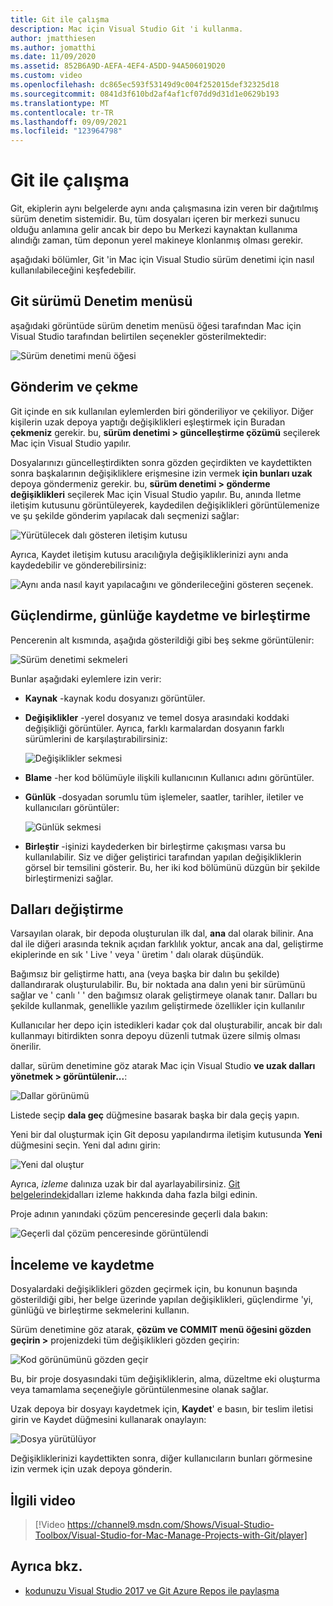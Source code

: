 ```yaml
---
title: Git ile çalışma
description: Mac için Visual Studio Git 'i kullanma.
author: jmatthiesen
ms.author: jomatthi
ms.date: 11/09/2020
ms.assetid: 852B6A9D-AEFA-4EF4-A5DD-94A506019D20
ms.custom: video
ms.openlocfilehash: dc865ec593f53149d9c004f252015def32325d18
ms.sourcegitcommit: 0841d3f610bd2af4af1cf07dd9d31d1e0629b193
ms.translationtype: MT
ms.contentlocale: tr-TR
ms.lasthandoff: 09/09/2021
ms.locfileid: "123964798"
---
```

# <a name="working-with-git"></a>Git ile çalışma

Git, ekiplerin aynı belgelerde aynı anda çalışmasına izin veren bir dağıtılmış sürüm denetim sistemidir. Bu, tüm dosyaları içeren bir merkezi sunucu olduğu anlamına gelir ancak bir depo bu Merkezi kaynaktan kullanıma alındığı zaman, tüm deponun yerel makineye klonlanmış olması gerekir.

aşağıdaki bölümler, Git 'in Mac için Visual Studio sürüm denetimi için nasıl kullanılabileceğini keşfedebilir.

## <a name="git-version-control-menu"></a>Git sürümü Denetim menüsü

aşağıdaki görüntüde sürüm denetim menüsü öğesi tarafından Mac için Visual Studio tarafından belirtilen seçenekler gösterilmektedir:

![Sürüm denetimi menü öğesi](media/version-control-gitVersionControlMenu.png)

## <a name="push-and-pull"></a>Gönderim ve çekme

Git içinde en sık kullanılan eylemlerden biri gönderiliyor ve çekiliyor. Diğer kişilerin uzak depoya yaptığı değişiklikleri eşleştirmek için Buradan **çekmeniz** gerekir. bu, **sürüm denetimi > güncelleştirme çözümü** seçilerek Mac için Visual Studio yapılır.

Dosyalarınızı güncelleştirdikten sonra gözden geçirdikten ve kaydettikten sonra başkalarının değişikliklere erişmesine izin vermek **için bunları uzak** depoya göndermeniz gerekir. bu, **sürüm denetimi > gönderme değişiklikleri** seçilerek Mac için Visual Studio yapılır. Bu, anında Iletme iletişim kutusunu görüntüleyerek, kaydedilen değişiklikleri görüntülemenize ve şu şekilde gönderim yapılacak dalı seçmenizi sağlar:

![Yürütülecek dalı gösteren iletişim kutusu](media/version-control-gitPush.png)

Ayrıca, Kaydet iletişim kutusu aracılığıyla değişikliklerinizi aynı anda kaydedebilir ve gönderebilirsiniz:

![Aynı anda nasıl kayıt yapılacağını ve gönderileceğini gösteren seçenek.](media/version-control-commitPush.png)

## <a name="blame-log-and-merge"></a>Güçlendirme, günlüğe kaydetme ve birleştirme

Pencerenin alt kısmında, aşağıda gösterildiği gibi beş sekme görüntülenir:

![Sürüm denetimi sekmeleri](media/version-control-gitTabs.png)

Bunlar aşağıdaki eylemlere izin verir:

* **Kaynak** -kaynak kodu dosyanızı görüntüler.
* **Değişiklikler** -yerel dosyanız ve temel dosya arasındaki koddaki değişikliği görüntüler. Ayrıca, farklı karmalardan dosyanın farklı sürümlerini de karşılaştırabilirsiniz:

    ![Değişiklikler sekmesi](media/version-control-gitChange.png)

* **Blame** -her kod bölümüyle ilişkili kullanıcının Kullanıcı adını görüntüler.
* **Günlük** -dosyadan sorumlu tüm işlemeler, saatler, tarihler, iletiler ve kullanıcıları görüntüler:

    ![Günlük sekmesi](media/version-control-gitLog.png)

* **Birleştir** -işinizi kaydederken bir birleştirme çakışması varsa bu kullanılabilir. Siz ve diğer geliştirici tarafından yapılan değişikliklerin görsel bir temsilini gösterir. Bu, her iki kod bölümünü düzgün bir şekilde birleştirmenizi sağlar.

## <a name="switching-branches"></a>Dalları değiştirme

Varsayılan olarak, bir depoda oluşturulan ilk dal, **ana** dal olarak bilinir. Ana dal ile diğeri arasında teknik açıdan farklılık yoktur, ancak ana dal, geliştirme ekiplerinde en sık ' Live ' veya ' üretim ' dalı olarak düşündük.

Bağımsız bir geliştirme hattı, ana (veya başka bir dalın bu şekilde) dallandırarak oluşturulabilir. Bu, bir noktada ana dalın yeni bir sürümünü sağlar ve ' canlı ' ' den bağımsız olarak geliştirmeye olanak tanır. Dalları bu şekilde kullanmak, genellikle yazılım geliştirmede özellikler için kullanılır

Kullanıcılar her depo için istedikleri kadar çok dal oluşturabilir, ancak bir dalı kullanmayı bitirdikten sonra depoyu düzenli tutmak üzere silmiş olması önerilir.

dallar, sürüm denetimine göz atarak Mac için Visual Studio **ve uzak dalları yönetmek > görüntülenir...**:

![Dallar görünümü](media/version-control-gitBranch2.png)

Listede seçip **dala geç** düğmesine basarak başka bir dala geçiş yapın.

Yeni bir dal oluşturmak için Git deposu yapılandırma iletişim kutusunda **Yeni** düğmesini seçin. Yeni dal adını girin:

![Yeni dal oluştur](media/version-control-gitBranch.png)

Ayrıca, _izleme_ dalınıza uzak bir dal ayarlayabilirsiniz. [Git belgelerindeki](https://git-scm.com/book/en/v2/Git-Branching-Remote-Branches#Tracking-Branches)dalları izleme hakkında daha fazla bilgi edinin.

Proje adının yanındaki çözüm penceresinde geçerli dala bakın:

 ![Geçerli dal çözüm penceresinde görüntülendi](media/version-control-gitBranchName.png)

## <a name="reviewing-and-committing"></a>İnceleme ve kaydetme

Dosyalardaki değişiklikleri gözden geçirmek için, bu konunun başında gösterildiği gibi, her belge üzerinde yapılan değişiklikleri, güçlendirme 'yi, günlüğü ve birleştirme sekmelerini kullanın.

Sürüm denetimine göz atarak, **çözüm ve COMMIT menü öğesini gözden geçirin >** projenizdeki tüm değişiklikleri gözden geçirin:

![Kod görünümünü gözden geçir](media/version-control-gitReviewCommit.png)

Bu, bir proje dosyasındaki tüm değişikliklerin, alma, düzeltme eki oluşturma veya tamamlama seçeneğiyle görüntülenmesine olanak sağlar.

Uzak depoya bir dosyayı kaydetmek için, **Kaydet**' e basın, bir teslim iletisi girin ve Kaydet düğmesini kullanarak onaylayın:

![Dosya yürütülüyor](media/version-control-gitCommit.png)

Değişikliklerinizi kaydettikten sonra, diğer kullanıcıların bunları görmesine izin vermek için uzak depoya gönderin.

## <a name="related-video"></a>İlgili video

> [!Video https://channel9.msdn.com/Shows/Visual-Studio-Toolbox/Visual-Studio-for-Mac-Manage-Projects-with-Git/player]

## <a name="see-also"></a>Ayrıca bkz.

* [kodunuzu Visual Studio 2017 ve Git Azure Repos ile paylaşma](/azure/devops/repos/git/share-your-code-in-git-vs-2017)
